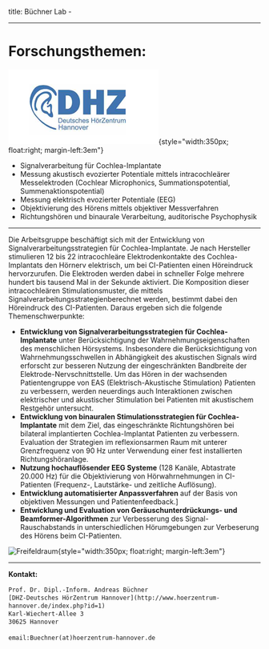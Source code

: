 title: Büchner Lab - 
***

# Forschungsthemen: #

![DHZ](buechner/DHZ.png){style="width:350px; float:right; margin-left:3em"}

- Signalverarbeitung für Cochlea-Implantate
- Messung akustisch evozierter Potentiale mittels intracochleärer Messelektroden (Cochlear Microphonics, Summationspotential, Summenaktionspotential)
- Messung elektrisch evozierter Potentiale (EEG)
- Objektivierung des Hörens mittels objektiver Messverfahren
- Richtungshören und binaurale Verarbeitung, auditorische Psychophysik

----------
 
Die Arbeitsgruppe beschäftigt sich mit der Entwicklung von Signalverarbeitungsstrategien für Cochlea-Implantate. Je nach Hersteller stimulieren 12 bis 22 intracochleäre Elektrodenkontakte des Cochlea-Implantats den Hörnerv elektrisch, um bei CI-Patienten einen Höreindruck hervorzurufen. Die Elektroden werden dabei in schneller Folge mehrere hundert bis tausend Mal in der Sekunde aktiviert. Die Komposition dieser intracochleären Stimulationsmuster, die mittels Signalverarbeitungsstrategienberechnet werden, bestimmt dabei den Höreindruck des CI-Patienten. Daraus ergeben sich die folgende Themenschwerpunkte:

- **Entwicklung von Signalverarbeitungsstrategien für Cochlea-Implantate** unter Berücksichtigung der Wahrnehmungseigenschaften des menschlichen Hörsystems. Insbesondere die Berücksichtigung von Wahrnehmungsschwellen in Abhängigkeit des akustischen Signals wird erforscht zur besseren Nutzung der eingeschränkten Bandbreite der Elektrode-Nervschnittstelle. Um das Hören in der wachsenden Patientengruppe von EAS (Elektrisch-Akustische Stimulation) Patienten zu verbessern, werden neuerdings auch Interaktionen zwischen elektrischer und akustischer Stimulation bei Patienten mit akustischem Restgehör untersucht.
- **Entwicklung von binauralen Stimulationsstrategien für Cochlea-Implantate** mit dem Ziel, das eingeschränkte Richtungshören bei bilateral implantierten Cochlea-Implantat Patienten zu verbessern. Evaluation der Strategien im reflexionsarmen Raum mit unterer Grenzfrequenz von 90 Hz unter Verwendung einer fest installierten Richtungshöranlage.
-  **Nutzung hochauflösender EEG Systeme** (128 Kanäle, Abtastrate 20.000 Hz) für die Objektivierung von Hörwahrnehmungen in CI-Patienten (Frequenz-, Lautstärke- und zeitliche Auflösung).
- **Entwicklung automatisierter Anpassverfahren** auf der Basis von objektiven Messungen und Patientenfeedback.]
- **Entwicklung und Evaluation von Geräuschunterdrückungs- und Beamformer-Algorithmen** zur Verbesserung des Signal-Rauschabstands in unterschiedlichen Hörumgebungen zur Verbeserung des Hörens beim  CI-Patienten.


![Freifeldraum](buechner/Freifeldraum.png){style="width:350px; float:right; margin-left:3em"}


- - - 

**Kontakt:**

    Prof. Dr. Dipl.-Inform. Andreas Büchner
	[DHZ-Deutsches HörZentrum Hannover](http://www.hoerzentrum-hannover.de/index.php?id=1)
	Karl-Wiechert-Allee 3 
	30625 Hannover
       
    email:Buechner(at)hoerzentrum-hannover.de
